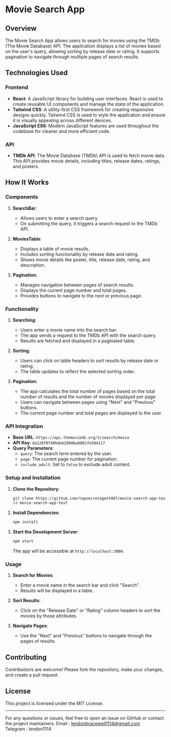 # Movie Search App

## Overview

The Movie Search App allows users to search for movies using the TMDb (The Movie Database) API. The application displays a list of movies based on the user's query, allowing sorting by release date or rating. It supports pagination to navigate through multiple pages of search results.

## Technologies Used

### Frontend

- **React**: A JavaScript library for building user interfaces. React is used to create reusable UI components and manage the state of the application.
- **Tailwind CSS**: A utility-first CSS framework for creating responsive designs quickly. Tailwind CSS is used to style the application and ensure it is visually appealing across different devices.
- **JavaScript ES6**: Modern JavaScript features are used throughout the codebase for cleaner and more efficient code.

### API

- **TMDb API**: The Movie Database (TMDb) API is used to fetch movie data. This API provides movie details, including titles, release dates, ratings, and posters.

## How It Works

### Components

1. **SearchBar**: 
   - Allows users to enter a search query.
   - On submitting the query, it triggers a search request to the TMDb API.

2. **MoviesTable**: 
   - Displays a table of movie results.
   - Includes sorting functionality by release date and rating.
   - Shows movie details like poster, title, release date, rating, and description.

3. **Pagination**:
   - Manages navigation between pages of search results.
   - Displays the current page number and total pages.
   - Provides buttons to navigate to the next or previous page.

### Functionality

1. **Searching**:
   - Users enter a movie name into the search bar.
   - The app sends a request to the TMDb API with the search query.
   - Results are fetched and displayed in a paginated table.

2. **Sorting**:
   - Users can click on table headers to sort results by release date or rating.
   - The table updates to reflect the selected sorting order.

3. **Pagination**:
   - The app calculates the total number of pages based on the total number of results and the number of movies displayed per page.
   - Users can navigate between pages using "Next" and "Previous" buttons.
   - The current page number and total pages are displayed to the user.

### API Integration

- **Base URL**: `https://api.themoviedb.org/3/search/movie`
- **API Key**: `da128f0f40bdeb2660ba6801fe504117`
- **Query Parameters**:
  - `query`: The search term entered by the user.
  - `page`: The current page number for pagination.
  - `include_adult`: Set to `false` to exclude adult content.

### Setup and Installation

1. **Clone the Repository**:

    ```bash
    git clone https://github.com/topsecretagent007/movie-search-app-test.git
    cd movie-search-app-test
    ```

2. **Install Dependencies**:

    ```bash
    npm install
    ```

3. **Start the Development Server**:

    ```bash
    npm start
    ```

    The app will be accessible at `http://localhost:3000`.

### Usage

1. **Search for Movies**:
   - Enter a movie name in the search bar and click "Search".
   - Results will be displayed in a table.

2. **Sort Results**:
   - Click on the "Release Date" or "Rating" column headers to sort the movies by those attributes.

3. **Navigate Pages**:
   - Use the "Next" and "Previous" buttons to navigate through the pages of results.

## Contributing

Contributions are welcome! Please fork the repository, make your changes, and create a pull request.

## License

This project is licensed under the MIT License. 

---

For any questions or issues, feel free to open an issue on GitHub or contact the project maintainers.
Email : lendonbracewell1114@gmail.com
<br />
Telegram : lendon1114
